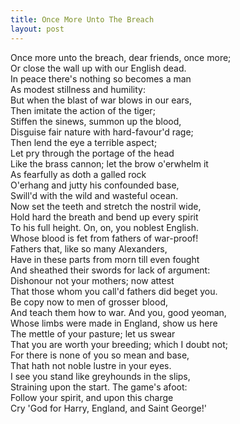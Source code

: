 ```yaml
---
title: Once More Unto The Breach
layout: post
---
```


Once more unto the breach, dear friends, once more;  
Or close the wall up with our English dead.  
In peace there's nothing so becomes a man  
As modest stillness and humility:  
But when the blast of war blows in our ears,  
Then imitate the action of the tiger;  
Stiffen the sinews, summon up the blood,  
Disguise fair nature with hard-favour'd rage;  
Then lend the eye a terrible aspect;  
Let pry through the portage of the head  
Like the brass cannon; let the brow o'erwhelm it  
As fearfully as doth a galled rock  
O'erhang and jutty his confounded base,  
Swill'd with the wild and wasteful ocean.  
Now set the teeth and stretch the nostril wide,  
Hold hard the breath and bend up every spirit  
To his full height. On, on, you noblest English.  
Whose blood is fet from fathers of war-proof!  
Fathers that, like so many Alexanders,  
Have in these parts from morn till even fought  
And sheathed their swords for lack of argument:  
Dishonour not your mothers; now attest  
That those whom you call'd fathers did beget you.  
Be copy now to men of grosser blood,  
And teach them how to war. And you, good yeoman,  
Whose limbs were made in England, show us here  
The mettle of your pasture; let us swear  
That you are worth your breeding; which I doubt not;  
For there is none of you so mean and base,  
That hath not noble lustre in your eyes.  
I see you stand like greyhounds in the slips,  
Straining upon the start. The game's afoot:  
Follow your spirit, and upon this charge  
Cry 'God for Harry, England, and Saint George!'  